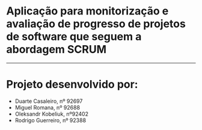 # Aplicação para monitorização e avaliação de progresso de projetos de software que seguem a abordagem SCRUM

------------------------------------------
# Projeto desenvolvido por:
  - Duarte Casaleiro, nº 92697
  - Miguel Romana, nº 92688
  - Oleksandr Kobeliuk, nº92402
  - Rodrigo Guerreiro, nº 92388
